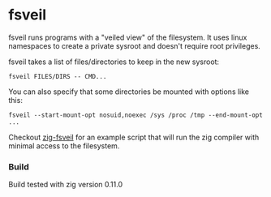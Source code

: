 fsveil
================================================================================
fsveil runs programs with a "veiled view" of the filesystem.  It uses linux
namespaces to create a private sysroot and doesn't require root privileges.

fsveil takes a list of files/directories to keep in the new sysroot:

```
fsveil FILES/DIRS -- CMD...
```

You can also specify that some directories be mounted with options like this:
```
fsveil --start-mount-opt nosuid,noexec /sys /proc /tmp --end-mount-opt ...
```

Checkout [zig-fsveil](zig-fsveil) for an example script that will run the zig
compiler with minimal access to the filesystem.

### Build

Build tested with zig version 0.11.0
